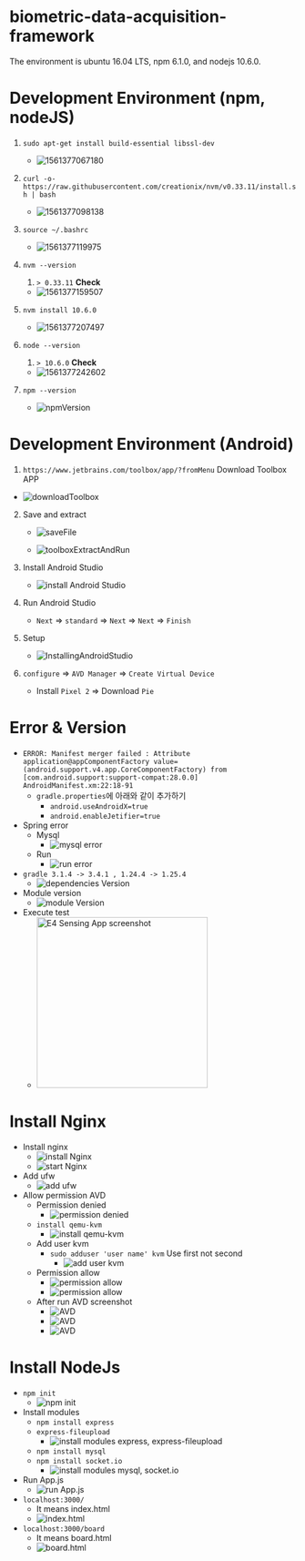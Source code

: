# biometric-data-acquisition-framework

The environment is ubuntu 16.04 LTS, npm 6.1.0, and nodejs 10.6.0.

# Development Environment (npm, nodeJS)

1. `sudo apt-get install build-essential libssl-dev`

   - ![1561377067180](./ReadMeImage/installLibssl.png)

2. `curl -o- https://raw.githubusercontent.com/creationix/nvm/v0.33.11/install.sh | bash`

   - ![1561377098138](./ReadMeImage/curlNvmInstall.png)

3. `source ~/.bashrc`

   - ![1561377119975](./ReadMeImage/sourceBashrc.png)

4. `nvm --version`

   1. `> 0.33.11` **Check**

   - ![1561377159507](./ReadMeImage/nvmInstall.png)

5. `nvm install 10.6.0`

   - ![1561377207497](./ReadMeImage/nvmVersion.png)

6. `node --version`

   1. `> 10.6.0` **Check**

   - ![1561377242602](./ReadMeImage/nodejsVersion.png)

7. `npm --version`

   - ![npmVersion](./ReadMeImage/npmVersion.png)



# Development Environment (Android)

1. `https://www.jetbrains.com/toolbox/app/?fromMenu` Download Toolbox APP

- ![downloadToolbox](./ReadMeImage/downloadToolbox.png)

2. Save and extract

   - ![saveFile](./ReadMeImage/saveFile.png)

     

   - ![toolboxExtractAndRun](./ReadMeImage/toolboxExtractAndRun.png)

3. Install Android Studio

   - ![install Android Studio](./ReadMeImage/installAndroidStudio.png)

4. Run Android Studio

   - `Next` => `standard` => `Next` => `Next` => `Finish`

5. Setup

   - ![InstallingAndroidStudio](./ReadMeImage/InstallingAndroid.png)

6. `configure` => `AVD Manager` => `Create Virtual Device`

   - Install `Pixel 2` => Download `Pie`

# Error & Version

- `ERROR: Manifest merger failed : Attribute application@appComponentFactory value=(android.support.v4.app.CoreComponentFactory) from [com.android.support:support-compat:28.0.0] AndroidManifest.xm:22:18-91`
  - `gradle.properties`에 아래와 같이 추가하기
    - `android.useAndroidX=true`
    - `android.enableJetifier=true`
- Spring error
  - Mysql
    - ![mysql error](./ReadMeImage/error1.png)
  - Run
    - ![run error](./ReadMeImage/error2.png)
- `gradle 3.1.4 -> 3.4.1 , 1.24.4 -> 1.25.4`
  - ![dependencies Version](./ReadMeImage/dependenciesVersion.png)
- Module version
  - ![module Version](./ReadMeImage/moduleVersion.png)
- Execute test
  - <img src="./ReadMeImage/E4sensingApp.jpg" width="300" alt="E4 Sensing App screenshot">

# Install Nginx

- Install nginx
  - ![install Nginx](./ReadMeImage/installNginx.png)
  - ![start Nginx](./ReadMeImage/startNginx.png)
- Add ufw
  - ![add ufw](./ReadMeImage/addUfw.png)
- Allow permission AVD
  - Permission denied
    - ![permission denied](./ReadMeImage/AVDPermissionDenied.png)
  - `install qemu-kvm`
    - ![install qemu-kvm](./ReadMeImage/installQemuKvm.png)
  - Add user kvm
    - `sudo adduser 'user name' kvm`  Use first not second
      - ![add user kvm](./ReadMeImage/adduserKvm.png)
  - Permission allow
    - ![permission allow](./ReadMeImage/permissionAllow1.png)
    - ![permission allow](./ReadMeImage/permissionAllow2.png)
  - After run AVD screenshot
    - ![AVD](./ReadMeImage/AVD1.png)
    - ![AVD](./ReadMeImage/AVD2.png)
    - ![AVD](./ReadMeImage/AVD3.png)

# Install NodeJs

- `npm init`
  - ![npm init](./ReadMeImage/npmInit.png)
- Install modules
  - `npm install express`
  - `express-fileupload`
    - ![install modules express, express-fileupload](./ReadMeImage/installModules1.png)
  - `npm install mysql`
  - `npm install socket.io`
    - ![install modules mysql, socket.io](./ReadMeImage/installModules2.png)
- Run App.js
  - ![run App.js](./ReadMeImage/runAppJs.png)
- `localhost:3000/`
  - It means index.html
  - ![index.html](./ReadMeImage/indexHtml.png)
- `localhost:3000/board`
  - It means board.html
  - ![board.html](./ReadMeImage/boardHtml.png)